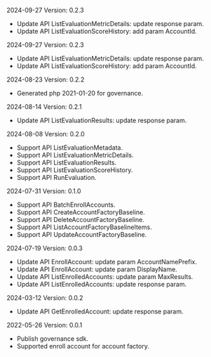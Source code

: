 2024-09-27 Version: 0.2.3
- Update API ListEvaluationMetricDetails: update response param.
- Update API ListEvaluationScoreHistory: add param AccountId.


2024-09-27 Version: 0.2.3
- Update API ListEvaluationMetricDetails: update response param.
- Update API ListEvaluationScoreHistory: add param AccountId.


2024-08-23 Version: 0.2.2
- Generated php 2021-01-20 for governance.

2024-08-14 Version: 0.2.1
- Update API ListEvaluationResults: update response param.


2024-08-08 Version: 0.2.0
- Support API ListEvaluationMetadata.
- Support API ListEvaluationMetricDetails.
- Support API ListEvaluationResults.
- Support API ListEvaluationScoreHistory.
- Support API RunEvaluation.


2024-07-31 Version: 0.1.0
- Support API BatchEnrollAccounts.
- Support API CreateAccountFactoryBaseline.
- Support API DeleteAccountFactoryBaseline.
- Support API ListAccountFactoryBaselineItems.
- Support API UpdateAccountFactoryBaseline.


2024-07-19 Version: 0.0.3
- Update API EnrollAccount: update param AccountNamePrefix.
- Update API EnrollAccount: update param DisplayName.
- Update API ListEnrolledAccounts: update param MaxResults.
- Update API ListEnrolledAccounts: update response param.


2024-03-12 Version: 0.0.2
- Update API GetEnrolledAccount: update response param.


2022-05-26 Version: 0.0.1
- Publish governance sdk.
- Supported enroll account for account factory.

